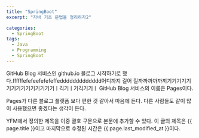 ```yaml
---
title: "SpringBoot"
excerpt: "자바 기초 문법을 정리하자2"

categories:
  - SpringBoot
tags:
  - Java 
  - Programming
  - SpringBoot
---
```


GitHub Blog 서비스인 github.io 블로그 시작하기로 했다.ffffffefefeefefefeffeddddddddddddd어디까지 길어 질까까까까까끼기기기기기기기기기기기기기기기ㅣ긱기ㅣ기긱기기ㅣ
GitHub Blog 서비스의 이름은 Pages이다.

Pages가 다른 블로그 플랫폼 보다 편한 것 같아서 마음에 든다.
다른 사람들도 같이 많이 사용했으면 좋겠다는 생각이 든다.

YFM에서 정의한 제목을 이중 괄호 구문으로 본문에 추가할 수 있다.
이 글의 제목은 {{ page.title }}이고
마지막으로 수정된 시간은 {{ page.last_modified_at }}이다.